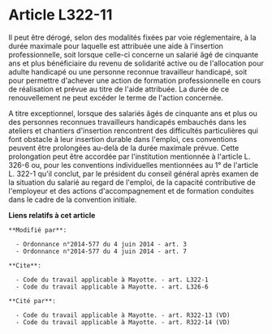 # Article L322-11

Il peut être dérogé, selon des modalités fixées par voie réglementaire, à la durée maximale pour laquelle est attribuée une
aide à l'insertion professionnelle, soit lorsque celle-ci concerne un salarié âgé de cinquante ans et plus bénéficiaire du
revenu de solidarité active ou de l'allocation pour adulte handicapé ou une personne reconnue travailleur handicapé, soit
pour permettre d'achever une action de formation professionnelle en cours de réalisation et prévue au titre de l'aide
attribuée. La durée de ce renouvellement ne peut excéder le terme de l'action concernée. 

A titre exceptionnel, lorsque des salariés âgés de cinquante ans et plus ou des personnes reconnues travailleurs handicapés
embauchés dans les ateliers et chantiers d'insertion rencontrent des difficultés particulières qui font obstacle à leur
insertion durable dans l'emploi, ces conventions peuvent être prolongées au-delà de la durée maximale prévue. Cette
prolongation peut être accordée par l'institution mentionnée à l'article L. 326-6 ou, pour les conventions individuelles
mentionnées au 1° de l'article L. 322-1 qu'il conclut, par le président du conseil général après examen de la situation du
salarié au regard de l'emploi, de la capacité contributive de l'employeur et des actions d'accompagnement et de formation
conduites dans le cadre de la convention initiale.

**Liens relatifs à cet article**

	**Modifié par**:

	  - Ordonnance n°2014-577 du 4 juin 2014 - art. 3
	  - Ordonnance n°2014-577 du 4 juin 2014 - art. 7

	**Cite**:

	  - Code du travail applicable à Mayotte. - art. L322-1
	  - Code du travail applicable à Mayotte. - art. L326-6

	**Cité par**:

	  - Code du travail applicable à Mayotte. - art. R322-13 (VD)
	  - Code du travail applicable à Mayotte. - art. R322-14 (VD)
